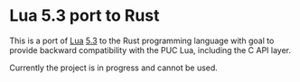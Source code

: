 # Lua 5.3 port to Rust

This is a port of [Lua] [5.3] to the Rust programming language with goal to provide backward compatibility with the PUC Lua, including the C API layer.

Currently the project is in progress and cannot be used.

[Lua]: https://www.lua.org
[5.3]: https://www.lua.org/manual/5.3/manual.html
